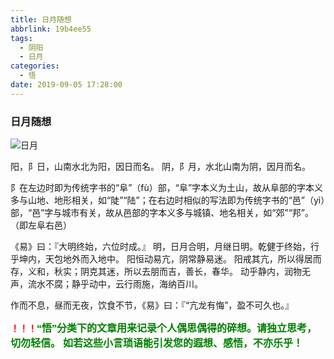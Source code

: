 ```yaml
---
title: 日月随想
abbrlink: 19b4ee55
tags:
  - 阴阳
  - 日月
categories:
  - 悟
date: 2019-09-05 17:28:00
---
```

### 日月随想
![日月](https://wx4.sinaimg.cn/large/8bf740e1ly1g6osavv5zfj20qo0nqq4f.jpg)

阳，阝日，山南水北为阳，因日而名。
阴，阝月，水北山南为阴，因月而名。

阝在左边时即为传统字书的“阜”（fù）部，“阜”字本义为土山，故从阜部的字本义多与山地、地形相关，如“陡”“陆”；在右边时相似的写法即为传统字书的“邑”（yì）部，“邑”字与城市有关，故从邑部的字本义多与城镇、地名相关，如“郊”“邦”。（即左阜右邑）

《易》曰：『大明终始，六位时成。』
明，日月合明，月继日明。乾健于终始，行乎坤内，天包地外而入地中。
阳恒动易亢，阴常静易迷。
阳戒其亢，所以得居而存，义和，秋实；阴克其迷，所以去朋而吉，善长，春华。
动乎静内，润物无声，流水不腐；静乎动中，云行雨施，海纳百川。

作而不息，昼而无夜，饮食不节，《易》曰：『“亢龙有悔”，盈不可久也。』



**<font color=red>！！！</font><font color=green face=微软雅黑 size=3>“悟”分类下的文章用来记录个人偶思偶得的碎想。请独立思考，切勿轻信。 如若这些小言琐语能引发您的遐想、感悟，不亦乐乎！</font>**